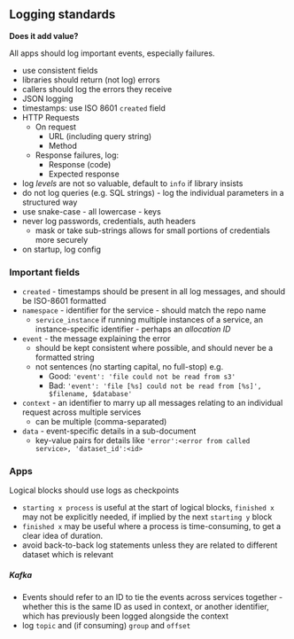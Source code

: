 ## Logging standards

**Does it add value?**

All apps should log important events, especially failures.

- use consistent fields
- libraries should return (not log) errors
- callers should log the errors they receive
- JSON logging
- timestamps: use ISO 8601 `created` field
- HTTP Requests
    - On request
        - URL (including query string)
        - Method
    - Response failures, log:
        - Response (code)
        - Expected response
- log *levels* are not so valuable,  default to `info` if library insists
- do not log queries (e.g. SQL strings) - log the individual parameters in a structured way
- use snake-case - all lowercase - keys
- never log passwords, credentials, auth headers
  - mask or take sub-strings allows for small portions of credentials more securely
- on startup, log config

### Important fields

- `created` - timestamps should be present in all log messages, and should be ISO-8601 formatted
- `namespace` - identifier for the service - should match the repo name
  - `service_instance` if running multiple instances of a service, an instance-specific identifier - perhaps an *allocation ID*
- `event` - the message explaining the error
  - should be kept consistent where possible, and should never be a formatted string
  - not sentences (no starting capital, no full-stop) e.g.
    - Good: `'event': 'file could not be read from s3'`
    - Bad: `'event': 'file [%s] could not be read from [%s]', $filename, $database'`
- `context` - an identifier to marry up all messages relating to an individual request across multiple services
  - can be multiple (comma-separated)
- `data` - event-specific details in a sub-document
  - key-value pairs for details like `'error':<error from called service>, 'dataset_id':<id>`

### Apps

Logical blocks should use logs as checkpoints
- `starting x process` is useful at the start of logical blocks, `finished x` may not be explicitly needed, if implied by the next `starting y` block
 - `finished x` may be useful where a process is time-consuming, to get a clear idea of duration.
- avoid back-to-back log statements unless they are related to different dataset which is relevant

##### Kafka

- Events should refer to an ID to tie the events across services together - whether this is the same ID as used in context, or another identifier, which has previously been logged alongside the context
- log `topic` and (if consuming) `group` and `offset`
